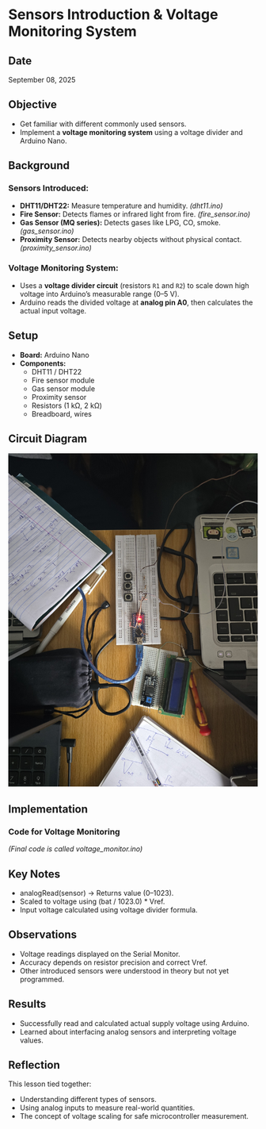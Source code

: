 # Sensors Introduction & Voltage Monitoring System

## Date
September 08, 2025

## Objective
- Get familiar with different commonly used sensors.  
- Implement a **voltage monitoring system** using a voltage divider and Arduino Nano.  

## Background
### Sensors Introduced:
- **DHT11/DHT22:** Measure temperature and humidity. *(dht11.ino)*  
- **Fire Sensor:** Detects flames or infrared light from fire.  *(fire_sensor.ino)*
- **Gas Sensor (MQ series):** Detects gases like LPG, CO, smoke.  *(gas_sensor.ino)*
- **Proximity Sensor:** Detects nearby objects without physical contact.  *(proximity_sensor.ino)*

### Voltage Monitoring System:
- Uses a **voltage divider circuit** (resistors `R1` and `R2`) to scale down high voltage into Arduino’s measurable range (0–5 V).  
- Arduino reads the divided voltage at **analog pin A0**, then calculates the actual input voltage.  

## Setup
- **Board:** Arduino Nano  
- **Components:**  
  - DHT11 / DHT22  
  - Fire sensor module  
  - Gas sensor module  
  - Proximity sensor  
  - Resistors (1 kΩ, 2 kΩ)  
  - Breadboard, wires  

## Circuit Diagram 

![Voltage Monitor Circuit](voltage_monitor.jpg)  

## Implementation
### Code for Voltage Monitoring
*(Final code is called voltage_monitor.ino)* 

## Key Notes
 - analogRead(sensor) → Returns value (0–1023).
 - Scaled to voltage using (bat / 1023.0) * Vref.
 - Input voltage calculated using voltage divider formula.

## Observations
 - Voltage readings displayed on the Serial Monitor.
 - Accuracy depends on resistor precision and correct Vref.
 - Other introduced sensors were understood in theory but not yet programmed.

## Results
 - Successfully read and calculated actual supply voltage using Arduino.
 - Learned about interfacing analog sensors and interpreting voltage values.

## Reflection
This lesson tied together:
 - Understanding different types of sensors.
 - Using analog inputs to measure real-world quantities.
 - The concept of voltage scaling for safe microcontroller measurement.